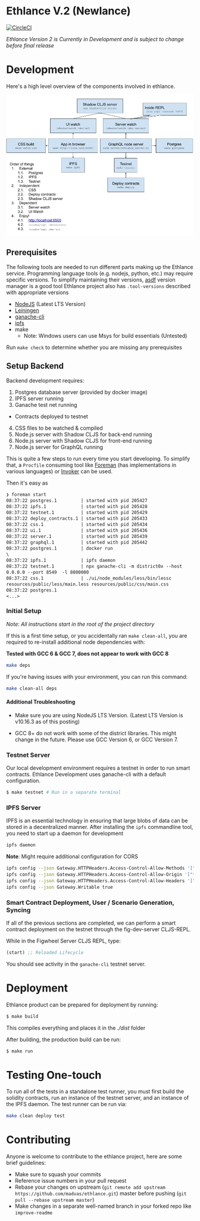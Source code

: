 # Ethlance V.2 (Newlance)

[![CircleCI](https://circleci.com/gh/district0x/ethlance/tree/newlance.svg?style=svg)](https://circleci.com/gh/district0x/ethlance/tree/newlance)

*Ethlance Version 2 is Currently in Development and is subject to
change before final release*

# Development

Here's a high level overview of the components involved in ethlance.

![Ethlance components](docs/diagrams/ethlance-components-dev-workflow.png)

## Prerequisites

The following tools are needed to run different parts making up the Ethlance
service.  Programming language tools (e.g. nodejs, python, etc.) may require
specific versions.  To simplify maintaining their versions,
[asdf](https://github.com/asdf-vm/asdf) version manager is a good tool Ethlance
project also has `.tool-versions` described with appropriate versions

* [NodeJS](https://nodejs.org) (Latest LTS Version)
* [Leiningen](https://leiningen.org/)
* [ganache-cli](https://github.com/trufflesuite/ganache-cli)
* [ipfs](https://docs.ipfs.io/introduction/install/)
* make
  * Note: Windows users can use Msys for build essentials (Untested)

Run `make check` to determine whether you are missing any prerequisites

## Setup Backend

Backend development requires:

1. Postgres database server (provided by docker image)
2. IPFS server running
3. Ganache test net running
  * Contracts deployed to testnet
4. CSS files to be watched & compiled
5. Node.js server with Shadow CLJS for back-end running
6. Node.js server with Shadow CLJS for front-end running
7. Node.js server for GraphQL running

This is quite a few steps to run every time you start developing.
To simplify that, a `Procfile` consuming tool like [Foreman](https://github.com/jmoses/foreman)
(has implementations in various languages) or [Invoker](https://invoker.codemancers.com/) can be used.

Then it's easy as
```
❯ foreman start
08:37:22 postgres.1         | started with pid 205427
08:37:22 ipfs.1             | started with pid 205428
08:37:22 testnet.1          | started with pid 205429
08:37:22 deploy_contracts.1 | started with pid 205433
08:37:22 css.1              | started with pid 205434
08:37:22 ui.1               | started with pid 205436
08:37:22 server.1           | started with pid 205439
08:37:22 graphql.1          | started with pid 205442
08:37:22 postgres.1         | docker run                                                       \
08:37:22 ipfs.1             | ipfs daemon
08:37:22 testnet.1          | npx ganache-cli -m district0x --host 0.0.0.0 --port 8549  -l 8000000
08:37:22 css.1              | ./ui/node_modules/less/bin/lessc resources/public/less/main.less resources/public/css/main.css
08:37:22 postgres.1
<...>
```

### Initial Setup

*Note: All instructions start in the root of the project directory*

If this is a first time setup, or you accidentally ran `make
clean-all`, you are required to re-install additional node
dependencies with:

**Tested with GCC 6 & GCC 7, does not appear to work with GCC 8**

```bash
make deps
```

If you're having issues with your environment, you can run this command:

```bash
make clean-all deps
```

#### Additional Troubleshooting

- Make sure you are using NodeJS LTS Version. (Latest LTS Version is
  v10.16.3 as of this posting)

- GCC 8+ do not work with some of the district libraries. This might
  change in the future. Please use GCC Version 6, or GCC Version 7.

### Testnet Server

Our local development environment requires a testnet in order to run
smart contracts. Ethlance Development uses ganache-cli with a default
configuration.

```bash
$ make testnet # Run in a separate terminal
```

### IPFS Server

IPFS is an essential technology in ensuring that large blobs of data
can be stored in a decentralized manner. After installing the `ipfs`
commandline tool, you need to start up a daemon for development

```bash
ipfs daemon
```

**Note**: Might require additional configuration for CORS

```bash
ipfs config --json Gateway.HTTPHeaders.Access-Control-Allow-Methods '["PUT", "GET", "POST", "OPTIONS"]'
ipfs config --json Gateway.HTTPHeaders.Access-Control-Allow-Origin '["*"]'
ipfs config --json Gateway.HTTPHeaders.Access-Control-Allow-Headers '["X-Requested-With"]'
ipfs config --json Gateway.Writable true
```

### Smart Contract Deployment, User / Scenario Generation, Syncing

If all of the previous sections are completed, we can perform a smart
contract deployment on the testnet through the fig-dev-server
CLJS-REPL.

While in the Figwheel Server CLJS REPL, type:

```clojure
(start) ;; Reloaded Lifecycle
```

You should see activity in the `ganache-cli` testnet server.

# Deployment

Ethlance product can be prepared for deployment by running:

```bash
$ make build
```

This compiles everything and places it in the *./dist* folder

After building, the production build can be run:

```bash
$ make run
```

# Testing One-touch

To run all of the tests in a standalone test runner, you must first
build the solidity contracts, run an instance of the testnet server,
and an instance of the IPFS daemon. The test runner can be run via:

```bash
make clean deploy test
```

# Contributing

Anyone is welcome to contribute to the ethlance project, here are some brief guidelines:

* Make sure to squash your commits
* Reference issue numbers in your pull request
* Rebase your changes on upstream (`git remote add upstream
  https://github.com/madvas/ethlance.git`) master before pushing  (`git pull --rebase upstream master`)
* Make changes in a separate well-named branch in your forked repo
  like `improve-readme`
